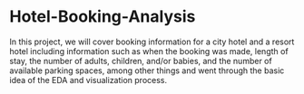 # Hotel-Booking-Analysis
In this project, we will cover booking information for a city hotel and a resort hotel including information such as when the booking was made, length of stay, the number of adults, children, and/or babies, and the number of available parking spaces, among other things and went through the basic idea of the EDA and visualization process.
